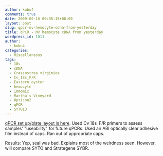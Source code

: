 ```yaml
---
author: kubu4
comments: true
date: 2009-06-16 00:35:15+00:00
layout: post
slug: qpcr-mv-hemocyte-cdna-from-yesterday
title: qPCR - MV hemocyte cDNA from yesterday
wordpress_id: 1011
author:
  - kubu4
categories:
  - Miscellaneous
tags:
  - 18s
  - cDNA
  - Crassostrea virginica
  - Cv_18s_F/R
  - Eastern oyster
  - hemocyte
  - Immomix
  - Martha's Vineyard
  - Opticon2
  - qPCR
  - SYTO13
---
```


[qPCR set up/plate layout is here](https://eagle.fish.washington.edu/Arabidopsis/Notebook%20Workup%20Files/20090615-02.jpg). Used Cv_18s_F/R primers to assess samples' "useability" for future qPCRs. Used an ABI optically clear adhesive film instead of caps. Ran out of appropriate caps.

Results: Yep, seal was bad. Explains most of the weirdness seen. However, will compare SYTO and Strategene SYBR.
